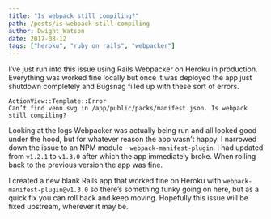```yaml
---
title: "Is webpack still compiling?"
path: /posts/is-webpack-still-compiling
author: Dwight Watson
date: 2017-08-12
tags: ["heroku", "ruby on rails", "webpacker"]
---
```


I’ve just run into this issue using Rails Webpacker on Heroku in production. Everything was worked fine locally but once it was deployed the app just shutdown completely and Bugsnag filled up with these sort of errors.

```
ActionView::Template::Error
Can’t find venn.svg in /app/public/packs/manifest.json. Is webpack still compiling?
```

Looking at the logs Webpacker was actually being run and all looked good under the hood, but for whatever reason the app wasn’t happy. I narrowed down the issue to an NPM module - `webpack-manifest-plugin`. I had updated from `v1.2.1` to `v1.3.0` after which the app immediately broke. When rolling back to the previous version the app was fine.

I created a new blank Rails app that worked fine on Heroku with `webpack-manifest-plugin@v1.3.0` so there’s something funky going on here, but as a quick fix you can roll back and keep moving. Hopefully this issue will be fixed upstream, wherever it may be.
